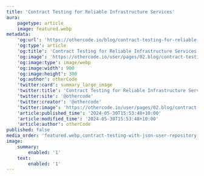```yaml
---
title: 'Contract Testing for Reliable Infrastructure Services'
aura:
    pagetype: article
    image: featured.webp
metadata:
    'og:url': 'https://othercode.io/blog/contract-testing-for-reliable-infrastructure-services'
    'og:type': article
    'og:title': 'Contract Testing for Reliable Infrastructure Services | otherCode'
    'og:image': 'https://othercode.io/user/pages/02.blog/contract-testing-for-reliable-infrastructure-services/featured.webp'
    'og:image:type': image/webp
    'og:image:width': 900
    'og:image:height': 300
    'og:author': otherCode
    'twitter:card': summary_large_image
    'twitter:title': 'Contract Testing for Reliable Infrastructure Services | otherCode'
    'twitter:site': '@othercode'
    'twitter:creator': '@othercode'
    'twitter:image': 'https://othercode.io/user/pages/02.blog/contract-testing-for-reliable-infrastructure-services/featured.webp'
    'article:published_time': '2024-05-30T15:53:48+10:00'
    'article:modified_time': '2024-05-30T15:53:48+10:00'
    'article:author': otherCode
published: false
media_order: 'featured.webp,contract-testing-with-json-user-repository.webp,contract-testing-doctrine-user-repository.webp'
image:
    summary:
        enabled: '1'
    text:
        enabled: '1'
---
```


